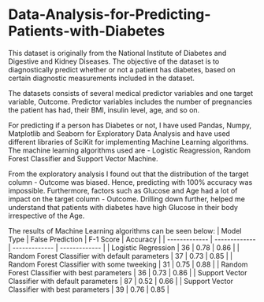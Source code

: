 # Data-Analysis-for-Predicting-Patients-with-Diabetes
This dataset is originally from the National Institute of Diabetes and Digestive and Kidney Diseases. The objective of the dataset is to diagnostically predict whether or not a patient has diabetes, based on certain diagnostic measurements included in the dataset.

The datasets consists of several medical predictor variables and one target variable, Outcome. Predictor variables includes the number of pregnancies the patient has had, their BMI, insulin level, age, and so on.

For predicting if a person has Diabetes or not, I have used Pandas, Numpy, Matplotlib and Seaborn for Exploratory Data Analysis and have used different libraries of SciKit for implementing Machine Learning algorithms. The machine learning algorithms used are - Logistic Reagression, Random Forest Classifier and Support Vector Machine.

From the exploratory analysis I found out that the distribution of the target column - Outcome was biased. Hence, predicting with 100% accuracy was impossible. Furthermore, factors such as Glucose and Age had a lot of impact on the target column - Outcome. Drilling down further, helped me understand that patients with diabetes have high Glucose in their body irrespective of the Age.

The results of Machine Learning algorithms can be seen below:
| Model Type  | False Prediction | F-1 Score | Accuracy | 
| ------------- | ------------- | ------------- | ------------- |
| Logistic Regression  | 36  | 0.78  | 0.86  | 
| Random Forest Classifier with default parameters  | 37  | 0.73  | 0.85  |
| Random Forest Classifier with some tweeking  | 31  | 0.75  | 0.88  |
| Random Forest Classifier with best parameters  | 36  | 0.73  | 0.86  |
| Support Vector Classifier with default parameters  | 87  | 0.52  | 0.66  |
| Support Vector Classifier with best parameters  | 39  | 0.76  | 0.85  |
